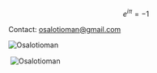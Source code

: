 $$e^{i\pi} = -1$$
<!--
[![Osalotioman's github stats](https://github-readme-stats.vercel.app/api?username=Osalotioman&show_icons=true&theme=cobalt))](https://github.com/Osalotioman/github-readme-stats)


![](https://visitor-badge.laobi.icu/badge?page_id=Osalotioman.readme)
-->
Contact: osalotioman@gmail.com


<p><img align="center" src="https://github-readme-stats.vercel.app/api/top-langs?username=Osalotioman&show_icons=true&locale=en&layout=compact" alt="Osalotioman" /></p>

<p>&nbsp;<img align="center" src="https://github-readme-stats.vercel.app/api?username=Osalotioman&show_icons=true&locale=en" alt="Osalotioman" /></p>

